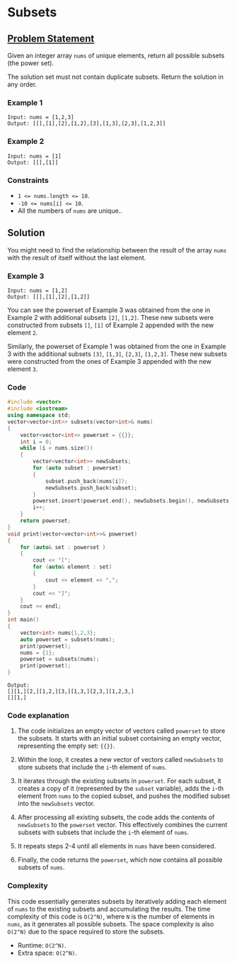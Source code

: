 # Subsets

## [Problem Statement](https://leetcode.com/problems/subsets/)
Given an integer array `nums` of unique elements, return all possible subsets (the power set).

The solution set must not contain duplicate subsets. Return the solution in any order.

### Example 1
```text
Input: nums = [1,2,3]
Output: [[],[1],[2],[1,2],[3],[1,3],[2,3],[1,2,3]]
```

### Example 2
```text
Input: nums = [1]
Output: [[],[1]]
```

### Constraints

* `1 <= nums.length <= 10`.
* `-10 <= nums[i] <= 10`.
* All the numbers of `nums` are unique..

## Solution
You might need to find the relationship between the result of the array `nums` with the result of itself without the last element.

### Example 3
```text
Input: nums = [1,2]
Output: [[],[1],[2],[1,2]]
```
You can see the powerset of Example 3 was obtained from the one in Example 2 with additional subsets `[2]`, `[1,2]`. These new subsets were constructed from subsets `[]`, `[1]` of Example 2 appended with the new element `2`. 

Similarly, the powerset of Example 1 was obtained from the one in Example 3 with the additional subsets `[3]`, `[1,3]`, `[2,3]`, `[1,2,3]`. These new subsets were constructed from the ones of Example 3 appended with the new element `3`.

### Code
```cpp
#include <vector>
#include <iostream>
using namespace std;
vector<vector<int>> subsets(vector<int>& nums) 
{
    vector<vector<int>> powerset = {{}};
    int i = 0;
    while (i < nums.size()) 
    {
        vector<vector<int>> newSubsets;
        for (auto subset : powerset) 
        {
            subset.push_back(nums[i]);  
            newSubsets.push_back(subset);
        }
        powerset.insert(powerset.end(), newSubsets.begin(), newSubsets.end());
        i++;
    }
    return powerset;
}
void print(vector<vector<int>>& powerset) 
{
    for (auto& set : powerset ) 
    {
        cout << "[";
        for (auto& element : set) 
        {
            cout << element << ",";
        }
        cout << "]";
    }
    cout << endl;
}
int main() 
{
    vector<int> nums{1,2,3};
    auto powerset = subsets(nums);
    print(powerset);
    nums = {1};
    powerset = subsets(nums);
    print(powerset);
}
```
```text
Output:
[][1,][2,][1,2,][3,][1,3,][2,3,][1,2,3,]
[][1,]
```

### Code explanation

1. The code initializes an empty vector of vectors called `powerset` to store the subsets. It starts with an initial subset containing an empty vector, representing the empty set: `{{}}`.

2. Within the loop, it creates a new vector of vectors called `newSubsets` to store subsets that include the `i`-th element of `nums`.

3. It iterates through the existing subsets in `powerset`. For each subset, it creates a copy of it (represented by the `subset` variable), adds the `i`-th element from `nums` to the copied subset, and pushes the modified subset into the `newSubsets` vector.

4. After processing all existing subsets, the code adds the contents of `newSubsets` to the `powerset` vector. This effectively combines the current subsets with subsets that include the `i`-th element of `nums`.

5. It repeats steps 2-4 until all elements in `nums` have been considered.

6. Finally, the code returns the `powerset`, which now contains all possible subsets of `nums`.

### Complexity
This code essentially generates subsets by iteratively adding each element of `nums` to the existing subsets and accumulating the results. The time complexity of this code is `O(2^N)`, where `N` is the number of elements in `nums`, as it generates all possible subsets. The space complexity is also `O(2^N)` due to the space required to store the subsets.

* Runtime: `O(2^N)`.
* Extra space: `O(2^N)`.



